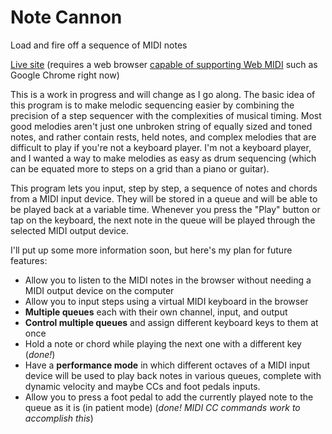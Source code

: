 # Note Cannon
Load and fire off a sequence of MIDI notes

[Live site](http://zshall.github.io/Note-Cannon/) (requires a web browser [capable of supporting Web MIDI](http://caniuse.com/#feat=midi) such as Google Chrome right now)

This is a work in progress and will change as I go along. The basic idea of this program is to make melodic sequencing easier by combining the precision of a step sequencer with the complexities of musical timing. Most good melodies aren't just one unbroken string of equally sized and toned notes, and rather contain rests, held notes, and complex melodies that are difficult to play if you're not a keyboard player. I'm not a keyboard player, and I wanted a way to make melodies as easy as drum sequencing (which can be equated more to steps on a grid than a piano or guitar).

This program lets you input, step by step, a sequence of notes and chords from a MIDI input device. They will be stored in a queue and will be able to be played back at a variable time. Whenever you press the "Play" button or tap on the keyboard, the next note in the queue will be played through the selected MIDI output device.

I'll put up some more information soon, but here's my plan for future features:

* Allow you to listen to the MIDI notes in the browser without needing a MIDI output device on the computer
* Allow you to input steps using a virtual MIDI keyboard in the browser
* **Multiple queues** each with their own channel, input, and output
* **Control multiple queues** and assign different keyboard keys to them at once
* Hold a note or chord while playing the next one with a different key (*done!*)
* Have a **performance mode** in which different octaves of a MIDI input device will be used to play back notes in various queues, complete with dynamic velocity and maybe CCs and foot pedals inputs.
* Allow you to press a foot pedal to add the currently played note to the queue as it is (in patient mode) (*done! MIDI CC commands work to accomplish this*)
